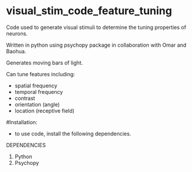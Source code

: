# visual_stim_code_feature_tuning
Code used to generate visual stimuli to determine the tuning properties of neurons.

Written in python using psychopy package in collaboration with Omar and Baohua.

Generates moving bars of light. 

Can tune features including:
- spatial frequency
- temporal frequency
- contrast
- orientation (angle)
- location (receptive field)


#Installation: 
- to use code, install the following dependencies.

DEPENDENCIES
1. Python 
2. Psychopy
